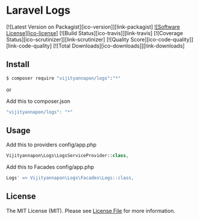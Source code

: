 # Laravel Logs

[![Latest Version on Packagist][ico-version]][link-packagist]
[![Software License][ico-license]](LICENSE.md)
[![Build Status][ico-travis]][link-travis]
[![Coverage Status][ico-scrutinizer]][link-scrutinizer]
[![Quality Score][ico-code-quality]][link-code-quality]
[![Total Downloads][ico-downloads]][link-downloads]


## Install

``` bash
$ composer require "vijityannapon/logs":"*"
```

or 

Add this to composer.json
``` php
"vijityannapon/logs": "*"
```


## Usage
Add this to providers config/app.php 
``` php
Vijityannapon\Logs\LogsServiceProvider::class,
```


Add this to Facades config/app.php 
``` php
Logs' => Vijityannapon\Logs\Facades\Logs::class,
```

## License

The MIT License (MIT). Please see [License File](LICENSE.md) for more information.
